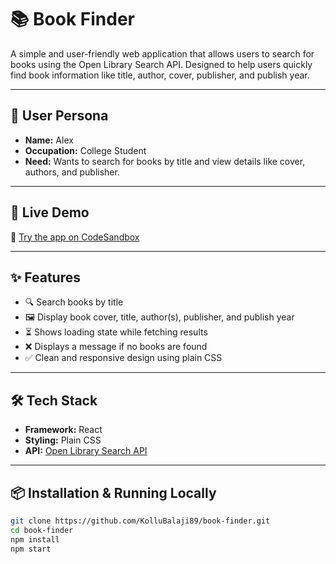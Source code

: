 # 📚 Book Finder

A simple and user-friendly web application that allows users to search for books using the Open Library Search API. Designed to help users quickly find book information like title, author, cover, publisher, and publish year.

---

## 👤 User Persona

- **Name:** Alex  
- **Occupation:** College Student  
- **Need:** Wants to search for books by title and view details like cover, authors, and publisher.

---

## 🚀 Live Demo

🔗 [Try the app on CodeSandbox](https://codesandbox.io/p/sandbox/book-finder-dqdchf)

---

## ✨ Features

- 🔍 Search books by title
- 🖼️ Display book cover, title, author(s), publisher, and publish year
- ⏳ Shows loading state while fetching results
- ❌ Displays a message if no books are found
- ✅ Clean and responsive design using plain CSS

---

## 🛠️ Tech Stack

- **Framework:** React
- **Styling:** Plain CSS
- **API:** [Open Library Search API](https://openlibrary.org/dev/docs/api/search)

---

## 📦 Installation & Running Locally

```bash
git clone https://github.com/KolluBalaji89/book-finder.git
cd book-finder
npm install
npm start
